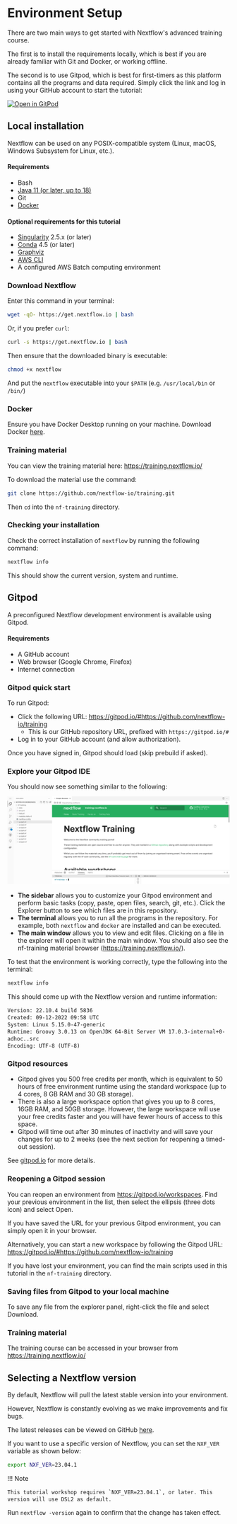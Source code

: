 # Environment Setup

There are two main ways to get started with Nextflow's advanced training course.

The first is to install the requirements locally, which is best if you are already familiar with Git and Docker, or working offline.

The second is to use Gitpod, which is best for first-timers as this platform contains all the programs and data required. Simply click the link and log in using your GitHub account to start the tutorial:

[![Open in GitPod](https://img.shields.io/badge/Gitpod-%20Open%20in%20Gitpod-908a85?logo=gitpod)](https://gitpod.io/#https://github.com/nextflow-io/training)

## Local installation

Nextflow can be used on any POSIX-compatible system (Linux, macOS, Windows Subsystem for Linux, etc.).

#### Requirements

-   Bash
-   [Java 11 (or later, up to 18)](https://www.oracle.com/technetwork/java/javase/downloads/index.html)
-   Git
-   [Docker](https://docs.docker.com/get-docker/)

#### Optional requirements for this tutorial

-   [Singularity](https://github.com/sylabs/singularity) 2.5.x (or later)
-   [Conda](https://conda.io/) 4.5 (or later)
-   [Graphviz](http://www.graphviz.org/)
-   [AWS CLI](https://aws.amazon.com/cli/)
-   A configured AWS Batch computing environment

### Download Nextflow

Enter this command in your terminal:

```bash
wget -qO- https://get.nextflow.io | bash
```

Or, if you prefer `curl`:

```bash
curl -s https://get.nextflow.io | bash
```

Then ensure that the downloaded binary is executable:

```bash
chmod +x nextflow
```

And put the `nextflow` executable into your `$PATH` (e.g. `/usr/local/bin` or `/bin/`)

### Docker

Ensure you have Docker Desktop running on your machine. Download Docker [here](https://docs.docker.com/get-docker/).

### Training material

You can view the training material here: <https://training.nextflow.io/>

To download the material use the command:

```bash
git clone https://github.com/nextflow-io/training.git
```

Then `cd` into the `nf-training` directory.

### Checking your installation

Check the correct installation of `nextflow` by running the following command:

```bash
nextflow info
```

This should show the current version, system and runtime.

## Gitpod

A preconfigured Nextflow development environment is available using Gitpod.

#### Requirements

-   A GitHub account
-   Web browser (Google Chrome, Firefox)
-   Internet connection

### Gitpod quick start

To run Gitpod:

-   Click the following URL: <https://gitpod.io/#https://github.com/nextflow-io/training>
    -   This is our GitHub repository URL, prefixed with `https://gitpod.io/#`
-   Log in to your GitHub account (and allow authorization).

Once you have signed in, Gitpod should load (skip prebuild if asked).

### Explore your Gitpod IDE

You should now see something similar to the following:

![Gitpod welcome](img/gitpod.welcome.png)

-   **The sidebar** allows you to customize your Gitpod environment and perform basic tasks (copy, paste, open files, search, git, etc.). Click the Explorer button to see which files are in this repository.
-   **The terminal** allows you to run all the programs in the repository. For example, both `nextflow` and `docker` are installed and can be executed.
-   **The main window** allows you to view and edit files. Clicking on a file in the explorer will open it within the main window. You should also see the nf-training material browser (<https://training.nextflow.io/>).

To test that the environment is working correctly, type the following into the terminal:

```bash
nextflow info
```

This should come up with the Nextflow version and runtime information:

```
Version: 22.10.4 build 5836
Created: 09-12-2022 09:58 UTC
System: Linux 5.15.0-47-generic
Runtime: Groovy 3.0.13 on OpenJDK 64-Bit Server VM 17.0.3-internal+0-adhoc..src
Encoding: UTF-8 (UTF-8)
```

### Gitpod resources

-   Gitpod gives you 500 free credits per month, which is equivalent to 50 hours of free environment runtime using the standard workspace (up to 4 cores, 8 GB RAM and 30 GB storage).
-   There is also a large workspace option that gives you up to 8 cores, 16GB RAM, and 50GB storage. However, the large workspace will use your free credits faster and you will have fewer hours of access to this space.
-   Gitpod will time out after 30 minutes of inactivity and will save your changes for up to 2 weeks (see the next section for reopening a timed-out session).

See [gitpod.io](https://www.gitpod.io) for more details.

### Reopening a Gitpod session

You can reopen an environment from <https://gitpod.io/workspaces>. Find your previous environment in the list, then select the ellipsis (three dots icon) and select Open.

If you have saved the URL for your previous Gitpod environment, you can simply open it in your browser.

Alternatively, you can start a new workspace by following the Gitpod URL: <https://gitpod.io/#https://github.com/nextflow-io/training>

If you have lost your environment, you can find the main scripts used in this tutorial in the `nf-training` directory.

### Saving files from Gitpod to your local machine

To save any file from the explorer panel, right-click the file and select Download.

### Training material

The training course can be accessed in your browser from <https://training.nextflow.io/>

## Selecting a Nextflow version

By default, Nextflow will pull the latest stable version into your environment.

However, Nextflow is constantly evolving as we make improvements and fix bugs.

The latest releases can be viewed on GitHub [here](https://github.com/nextflow-io/nextflow).

If you want to use a specific version of Nextflow, you can set the `NXF_VER` variable as shown below:

```bash
export NXF_VER=23.04.1
```

!!! Note

    This tutorial workshop requires `NXF_VER=23.04.1`, or later. This version will use DSL2 as default.

Run `nextflow -version` again to confirm that the change has taken effect.
